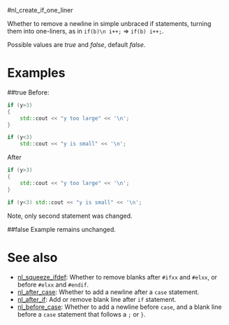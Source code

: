 #nl_create_if_one_liner

Whether to remove a newline in simple unbraced if statements, turning them
into one-liners, as in `if(b)\n i++;` => `if(b) i++;`.

Possible values are _true_ and _false_, default _false_.

# Examples

##true
Before:
```cpp
if (y>3)
{
	std::cout << "y too large" << '\n';
}

if (y<3)
	std::cout << "y is small" << '\n';
```

After
```cpp
if (y>3)
{
	std::cout << "y too large" << '\n';
}

if (y<3) std::cout << "y is small" << '\n';
```
Note, only second statement was changed.

##false
Example remains unchanged.

# See also
* [nl_squeeze_ifdef](nl_squeeze_ifdef.md): Whether to remove blanks after `#ifxx` and `#elxx`, or before `#elxx` and `#endif`.
* [nl_after_case](nl_after_case.md): Whether to add a newline after a `case` statement.
* [nl_after_if](nl_after_if.md): Add or remove blank line after `if` statement.
* [nl_before_case](nl_before_case.md): Whether to add a newline before `case`, and a blank line before a `case` statement that follows a `;` or `}`.
